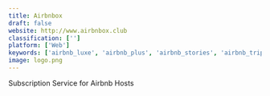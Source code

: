 ```yaml
---
title: Airbnbox
draft: false 
website: http://www.airbnbox.club
classification: ['']
platform: ['Web']
keywords: ['airbnb_luxe', 'airbnb_plus', 'airbnb_stories', 'airbnb_trips', 'airbnb_for_business', 'airbnb_for_events', 'airbnb_for_work', 'airbnb_imessage_app', 'beyond_pricing', 'bnbgoods', 'bungalow', 'extraordinairebnb', 'guestbot', 'hosttonight', 'hosty', 'nomad_list', 'plansmatter', 'recharge', 'sharensplit', 'superhost_tools_for_airbnb']
image: logo.png
---
```

Subscription Service for Airbnb Hosts